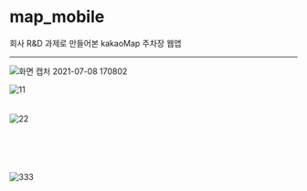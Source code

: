 # map_mobile

회사 R&D 과제로 만들어본 kakaoMap 주차장 웹앱

-------------------------------------------------------------------------------------------------------



![화면 캡처 2021-07-08 170802](https://user-images.githubusercontent.com/66085260/126086532-e0293cad-c3a8-40a5-be8f-143ad8663252.gif)


![11](https://user-images.githubusercontent.com/66085260/129332200-80b2e829-adb6-470e-8e4f-1ada40403114.png)
</br></br></br>
![22](https://user-images.githubusercontent.com/66085260/129332414-9c907813-7422-459b-972a-0bb820a686b9.png)
</br></br></br></br></br></br>
![333](https://user-images.githubusercontent.com/66085260/129332443-fd6b4164-d874-4796-93bc-daad80782147.png)
</br></br></br>

